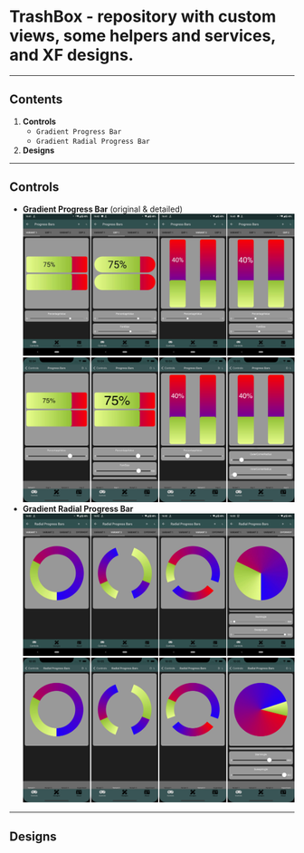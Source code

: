 # TrashBox - repository with custom views, some helpers and services, and XF designs.
____
## Contents    
1. **Controls**    
    - `Gradient Progress Bar`    
    - `Gradient Radial Progress Bar`    
2. **Designs**
____
## Controls
- **Gradient Progress Bar** (original & detailed)    
![Alt](https://github.com/Lidchanin/TrashBox/blob/master/GitFiles/android_gradient_progress_bar_preview.jpg "Android Gradient Progress Bar")
![Alt](https://github.com/Lidchanin/TrashBox/blob/master/GitFiles/ios_gradient_progress_bar_preview.jpg "iOS Gradient Progress Bar")
- **Gradient Radial Progress Bar**    
![Alt](https://github.com/Lidchanin/TrashBox/blob/master/GitFiles/android_gradient_radial_progress_bar_preview.jpg "Android Gradient Progress Bar")
![Alt](https://github.com/Lidchanin/TrashBox/blob/master/GitFiles/ios_gradient_radial_progress_bar_preview.jpg "Android Gradient Progress Bar")
____
## Designs
